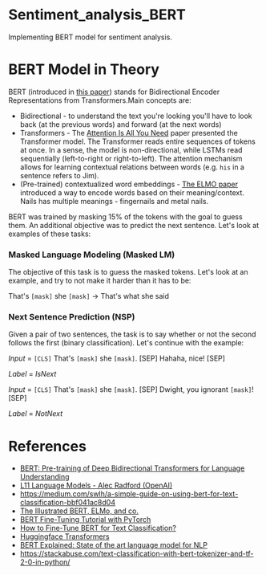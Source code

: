 # Sentiment_analysis_BERT

Implementing BERT model for sentiment analysis.

# BERT Model in Theory

BERT (introduced in [this paper](https://arxiv.org/abs/1810.04805)) stands for Bidirectional Encoder Representations from Transformers.Main concepts are:

- Bidirectional - to understand the text  you're looking you'll have to look back (at the previous words) and forward (at the next words)
- Transformers - The [Attention Is All You Need](https://arxiv.org/abs/1706.03762) paper presented the Transformer model. The Transformer reads entire sequences of tokens at once. In a sense, the model is non-directional, while LSTMs read sequentially (left-to-right or right-to-left). The attention mechanism allows for learning contextual relations between words (e.g. `his` in a sentence refers to Jim).
- (Pre-trained) contextualized word embeddings - [The ELMO paper](https://arxiv.org/abs/1802.05365v2) introduced a way to encode words based on their meaning/context. Nails has multiple meanings - fingernails and metal nails.

BERT was trained by masking 15% of the tokens with the goal to guess them. An additional objective was to predict the next sentence. Let's look at examples of these tasks:

### Masked Language Modeling (Masked LM)

The objective of this task is to guess the masked tokens. Let's look at an example, and try to not make it harder than it has to be:

That's `[mask]` she `[mask]` -> That's what she said

### Next Sentence Prediction (NSP)

Given a pair of two sentences, the task is to say whether or not the second follows the first (binary classification). Let's continue with the example:

*Input* = `[CLS]` That's `[mask]` she `[mask]`. [SEP] Hahaha, nice! [SEP]

*Label* = *IsNext*

*Input* = `[CLS]` That's `[mask]` she `[mask]`. [SEP] Dwight, you ignorant `[mask]`! [SEP]

*Label* = *NotNext*


# References

- [BERT: Pre-training of Deep Bidirectional Transformers for Language Understanding](https://arxiv.org/abs/1810.04805)
- [L11 Language Models - Alec Radford (OpenAI)](https://www.youtube.com/watch?v=BnpB3GrpsfM)
- https://medium.com/swlh/a-simple-guide-on-using-bert-for-text-classification-bbf041ac8d04
- [The Illustrated BERT, ELMo, and co.](https://jalammar.github.io/illustrated-bert/)
- [BERT Fine-Tuning Tutorial with PyTorch](https://mccormickml.com/2019/07/22/BERT-fine-tuning/)
- [How to Fine-Tune BERT for Text Classification?](https://arxiv.org/pdf/1905.05583.pdf)
- [Huggingface Transformers](https://huggingface.co/transformers/)
- [BERT Explained: State of the art language model for NLP](https://towardsdatascience.com/bert-explained-state-of-the-art-language-model-for-nlp-f8b21a9b6270)
- https://stackabuse.com/text-classification-with-bert-tokenizer-and-tf-2-0-in-python/

